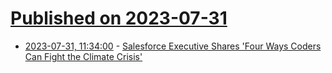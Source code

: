 # [Published on 2023-07-31](index.md)

* [2023-07-31, 11:34:00](https://developers.slashdot.org/story/23/07/30/219249/salesforce-executive-shares-four-ways-coders-can-fight-the-climate-crisis?utm_source=rss1.0mainlinkanon&utm_medium=feed) - [Salesforce Executive Shares 'Four Ways Coders Can Fight the Climate Crisis'](https://developers.slashdot.org/story/23/07/30/219249/salesforce-executive-shares-four-ways-coders-can-fight-the-climate-crisis?utm_source=rss1.0mainlinkanon&utm_medium=feed)

